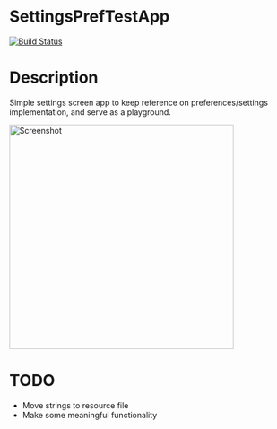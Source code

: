 SettingsPrefTestApp
===================
[![Build Status](https://travis-ci.com/Redbu11dev/SettingsPrefTestApp.svg?branch=master)](https://travis-ci.com/Redbu11dev/SettingsPrefTestApp)

# Description
Simple settings screen app to keep reference on preferences/settings implementation, and serve as a playground.

<img src="Screenshot_20200911-222138_SettingsPrefTestApp" height="400" alt="Screenshot"/>

# TODO
- Move strings to resource file
- Make some meaningful functionality
